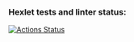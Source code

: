 ### Hexlet tests and linter status:
[![Actions Status](https://github.com/ithemask/python-project-83/actions/workflows/hexlet-check.yml/badge.svg)](https://github.com/ithemask/python-project-83/actions)